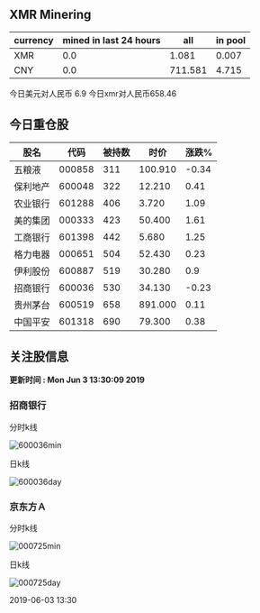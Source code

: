 ## XMR Minering

|currency|mined in last 24 hours|all|in pool|
|---|---|---|---|
|XMR|0.0|1.081|0.007|
|CNY|0.0|711.581|4.715|

今日美元对人民币 6.9	今日xmr对人民币658.46


## 今日重仓股 

|股名|代码|被持数|时价|涨跌%|
|---|---|---|---|---|
|五粮液|000858|311|100.910|-0.34|
|保利地产|600048|322|12.210|0.41|
|农业银行|601288|406|3.720|1.09|
|美的集团|000333|423|50.400|1.61|
|工商银行|601398|442|5.680|1.25|
|格力电器|000651|504|52.430|0.23|
|伊利股份|600887|519|30.280|0.9|
|招商银行|600036|530|34.130|-0.23|
|贵州茅台|600519|658|891.000|0.11|
|中国平安|601318|690|79.300|0.38|

## 关注股信息
**更新时间 : Mon Jun  3 13:30:09 2019**
### 招商银行 
分时k线

![600036min](http://image.sinajs.cn/newchart/min/n/sh600036.gif)

日k线

![600036day](http://image.sinajs.cn/newchart/daily/n/sh600036.gif)

### 京东方Ａ 
分时k线

![000725min](http://image.sinajs.cn/newchart/min/n/sz000725.gif)

日k线

![000725day](http://image.sinajs.cn/newchart/daily/n/sz000725.gif)

2019-06-03 13:30